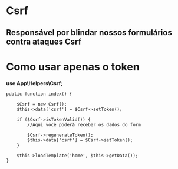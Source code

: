 # Csrf
<h2>Responsável por blindar nossos formulários contra ataques Csrf</h2>

# Como usar apenas o token

<b>use App\Helpers\Csrf;</b>

    public function index() {

        $Csrf = new Csrf();
        $this->data['csrf'] = $Csrf->setToken();

        if ($Csrf->isTokenValid()) {
            //Aqui você poderá receber os dados do form
            
            $Csrf->regenerateToken();
            $this->data['csrf'] = $Csrf->setToken();
        }

        $this->loadTemplate('home', $this->getData());
    }
